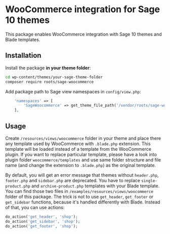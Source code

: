 # WooCommerce integration for Sage 10 themes

This package enables WooCommerce integration with Sage 10 themes and Blade templates.

## Installation

Install the package **in your theme folder**:

```bash
cd wp-content/themes/your-sage-theme-folder
composer require roots/sage-woocommerce
```

Add package path to Sage view namespaces in `config/view.php`:

```php
    'namespaces' => [
        'SageWoocommerce' => get_theme_file_path('/vendor/roots/sage-woocommerce/src/resources/views'),
    ],
```

## Usage

Create `/resources/views/woocommerce` folder in your theme and place there any template used by WooCommerce with `.blade.php` extension. This template will be loaded instead of a template from the WooCommerce plugin. If you want to replace particular template, please have a look into plugin folder `woocommerce/templates` and use same folder structure and file name (and change the extension to `.blade.php`) as the original template.

By default, you will get an error message that themes without `header.php`, `footer.php` and `sidebar.php` are deprecated. You have to replace `single-product.php` and `archive-product.php` templates with your Blade template. You can find those two files in `/examples/resources/views/woocommerce` folder of this package. The trick is not to use `get_header`, `get_footer` or `get_sidebar` functions, because it's handled differently with Blade. Instead of that, you can use actions:

```php
do_action('get_header', 'shop');
do_action('get_sidebar', 'shop');
do_action('get_footer', 'shop');
```

